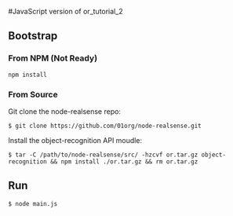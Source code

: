 #JavaScript version of or_tutorial_2

## Bootstrap

### From NPM (Not Ready)
```
npm install
```

### From Source
Git clone the node-realsense repo:
```
$ git clone https://github.com/01org/node-realsense.git
```

Install the object-recognition API moudle:
```
$ tar -C /path/to/node-realsense/src/ -hzcvf or.tar.gz object-recognition && npm install ./or.tar.gz && rm or.tar.gz
```

## Run

```
$ node main.js
```
